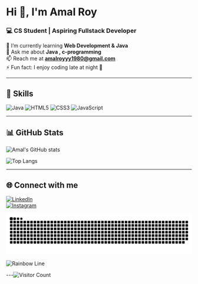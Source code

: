# Hi 👋, I'm Amal Roy  
### 💻 CS Student | Aspiring Fullstack Developer  

🌱 I’m currently learning **Web Development & Java**  
💬 Ask me about **Java , c-programming**  
📫 Reach me at **amalroyyy1980@gmail.com**  
⚡ Fun fact: I enjoy coding late at night 🌙  

---

## 🚀 Skills
![Java](https://img.shields.io/badge/Java-%23ED8B00.svg?style=for-the-badge&logo=openjdk&logoColor=white)
![HTML5](https://img.shields.io/badge/HTML5-%23E34F26.svg?style=for-the-badge&logo=html5&logoColor=white)
![CSS3](https://img.shields.io/badge/CSS3-%231572B6.svg?style=for-the-badge&logo=css3&logoColor=white)
![JavaScript](https://img.shields.io/badge/JavaScript-F7DF1E.svg?style=for-the-badge&logo=javascript&logoColor=black)

---

## 📊 GitHub Stats
![Amal's GitHub stats](https://github-readme-stats.vercel.app/api?username=Amal-Roy&show_icons=true&theme=radical)  

![Top Langs](https://github-readme-stats.vercel.app/api/top-langs/?username=Amal-Roy&layout=compact&theme=radical)

---

## 🌐 Connect with me 

[![LinkedIn](https://img.shields.io/badge/LinkedIn-%230A66C2.svg?style=for-the-badge&logo=linkedin&logoColor=white)](https://www.linkedin.com/in/amal-roy-08528b350?utm_source=share&utm_campaign=share_via&utm_content=profile&utm_medium=android_app)  
[![Instagram](https://img.shields.io/badge/Instagram-%23E4405F.svg?style=for-the-badge&logo=instagram&logoColor=white)](https://www.instagram.com/invites/contact/?utm_source=ig_contact_invite&utm_medium=copy_link&utm_content=nvjlsos)



![Snake animation](https://raw.githubusercontent.com/Platane/snk/output/github-contribution-grid-snake-dark.svg)


![Rainbow Line](https://capsule-render.vercel.app/api?type=rect&color=gradient&height=4&section=header&backgroundColor=000000)





---![Visitor Count](https://komarev.com/ghpvc/?username=Amal-Roy&color=blue)

